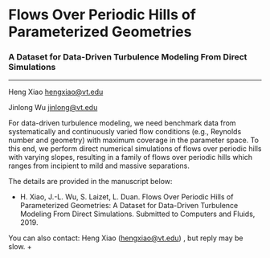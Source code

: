 # Flows Over Periodic Hills of Parameterized Geometries
### A Dataset for Data-Driven Turbulence Modeling From Direct Simulations
---------------------------------------------------------------------------------
Heng Xiao <hengxiao@vt.edu>

Jinlong Wu <jinlong@vt.edu>

For data-driven turbulence modeling, we need benchmark data from systematically and continuously varied flow conditions (e.g., Reynolds number and geometry) with maximum coverage in the parameter space. To this end, we perform direct numerical simulations of flows over periodic hills with varying slopes, resulting in a family of flows over periodic hills which ranges from incipient to mild and massive separations.

The details are provided in the manuscript below: 
- H. Xiao, J.-L. Wu, S. Laizet, L. Duan. Flows Over Periodic Hills of Parameterized Geometries:  A Dataset for Data-Driven Turbulence Modeling From Direct Simulations. Submitted to Computers and Fluids, 2019. 
  
  
You can also contact: Heng Xiao (hengxiao@vt.edu) , but reply may be slow. +
